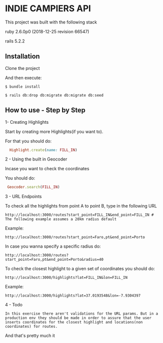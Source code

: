 # INDIE CAMPIERS API

This project was built with the following stack

ruby 2.6.0p0 (2018-12-25 revision 66547)

rails 5.2.2

## Installation

Clone the project

And then execute:

    $ bundle install

    $ rails db:drop db:migrate db:migrate db:seed

## How to use - Step by Step

1- Creating Highlights

Start by creating more Highlights(if you want to). 

  For that you should do:
  ```ruby
    Highlight.create(name: FILL_IN)
  ```
2 - Using the built in Geocoder

Incase you want to check the coordinates

  You should do:
   ```ruby
    Geocoder.search(FILL_IN)
  ```

3 - URL Endpoints

To check all the highlights from point A to point B, type in the following URL

    http://localhost:3000/routes?start_point=FILL_IN&end_point=FILL_IN # The following example assumes a 20km radius default

Example:

    http://localhost:3000/routes?start_point=Faro,pt&end_point=Porto

In case you wanna specify a specific radius do:

    http://localhost:3000/routes?start_point=Faro,pt&end_point=Porto&radius=40


To check the closest highlight to a given set of coordinates you should do:

    http://localhost:3000/highlights?lat=FILL_IN&lon=FILL_IN

Example:

    http://localhost:3000/highlights?lat=37.0193548&lon=-7.9304397

4 - Todo

    In this exercise there aren't validations for the URL params. But in a production env they should be made in order to assure that the user inserts coordinates for the closest highlight and locations(non coordinates) for routes.

And that's pretty much it